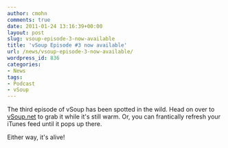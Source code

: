 ```yaml
---
author: cmohn
comments: true
date: 2011-01-24 13:16:39+00:00
layout: post
slug: vsoup-episode-3-now-available
title: 'vSoup Episode #3 now available'
url: /news/vsoup-episode-3-now-available/
wordpress_id: 836
categories:
- News
tags:
- Podcast
- vSoup
---
```


The third episode of vSoup has been spotted in the wild. Head on over to [vSoup.net](http://vSoup.net) to grab it while it's still warm. Or, you can frantically refresh your iTunes feed until it pops up there. 

Either way, it's alive!
